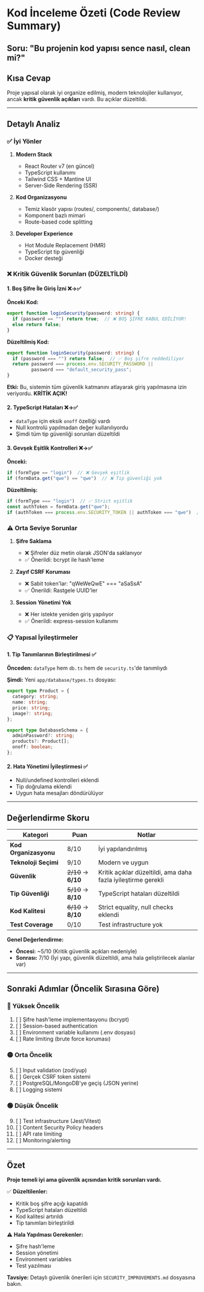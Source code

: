 # Kod İnceleme Özeti (Code Review Summary)

## Soru: "Bu projenin kod yapısı sence nasıl, clean mi?"

## Kısa Cevap
Proje yapısal olarak iyi organize edilmiş, modern teknolojiler kullanıyor, ancak **kritik güvenlik açıkları** vardı. Bu açıklar düzeltildi.

---

## Detaylı Analiz

### ✅ İyi Yönler

1. **Modern Stack**
   - React Router v7 (en güncel)
   - TypeScript kullanımı
   - Tailwind CSS + Mantine UI
   - Server-Side Rendering (SSR)

2. **Kod Organizasyonu**
   - Temiz klasör yapısı (routes/, components/, database/)
   - Komponent bazlı mimari
   - Route-based code splitting

3. **Developer Experience**
   - Hot Module Replacement (HMR)
   - TypeScript tip güvenliği
   - Docker desteği

### ❌ Kritik Güvenlik Sorunları (DÜZELTİLDİ)

#### 1. Boş Şifre İle Giriş İzni ❌→✅
**Önceki Kod:**
```typescript
export function loginSecurity(password: string) {
  if (password == "") return true;  // ❌ BOŞ ŞİFRE KABUL EDİLİYOR!
  else return false;
}
```

**Düzeltilmiş Kod:**
```typescript
export function loginSecurity(password: string) {
  if (password === "") return false;  // ✅ Boş şifre reddediliyor
  return password === process.env.SECURITY_PASSWORD || 
         password === "default_security_pass";
}
```

**Etki:** Bu, sistemin tüm güvenlik katmanını atlayarak giriş yapılmasına izin veriyordu. **KRİTİK AÇIK!**

#### 2. TypeScript Hataları ❌→✅
- `dataType` için eksik `onoff` özelliği vardı
- Null kontrolü yapılmadan değer kullanılıyordu
- Şimdi tüm tip güvenliği sorunları düzeltildi

#### 3. Gevşek Eşitlik Kontrolleri ❌→✅
**Önceki:**
```typescript
if (formType == "login")  // ❌ Gevşek eşitlik
if (formData.get("qwe") == "qwe")  // ❌ Tip güvenliği yok
```

**Düzeltilmiş:**
```typescript
if (formType === "login")  // ✅ Strict eşitlik
const authToken = formData.get("qwe");
if (authToken === process.env.SECURITY_TOKEN || authToken === "qwe")  // ✅ Tip güvenli
```

### ⚠️ Orta Seviye Sorunlar

1. **Şifre Saklama**
   - ❌ Şifreler düz metin olarak JSON'da saklanıyor
   - ✅ Önerildi: bcrypt ile hash'leme

2. **Zayıf CSRF Koruması**
   - ❌ Sabit token'lar: "qWeWeQwE" === "aSaSsA"
   - ✅ Önerildi: Rastgele UUID'ler

3. **Session Yönetimi Yok**
   - ❌ Her istekte yeniden giriş yapılıyor
   - ✅ Önerildi: express-session kullanımı

### 📋 Yapısal İyileştirmeler

#### 1. Tip Tanımlarının Birleştirilmesi ✅
**Önceden:** `dataType` hem `db.ts` hem de `security.ts`'de tanımlıydı

**Şimdi:** Yeni `app/database/types.ts` dosyası:
```typescript
export type Product = {
  category: string;
  name: string;
  price: string;
  image?: string;
};

export type DatabaseSchema = {
  adminPassword?: string;
  products?: Product[];
  onoff: boolean;
};
```

#### 2. Hata Yönetimi İyileştirmesi ✅
- Null/undefined kontrolleri eklendi
- Tip doğrulama eklendi
- Uygun hata mesajları döndürülüyor

---

## Değerlendirme Skoru

| Kategori | Puan | Notlar |
|----------|------|--------|
| **Kod Organizasyonu** | 8/10 | İyi yapılandırılmış |
| **Teknoloji Seçimi** | 9/10 | Modern ve uygun |
| **Güvenlik** | ~~2/10~~ → **6/10** | Kritik açıklar düzeltildi, ama daha fazla iyileştirme gerekli |
| **Tip Güvenliği** | ~~5/10~~ → **8/10** | TypeScript hataları düzeltildi |
| **Kod Kalitesi** | ~~6/10~~ → **8/10** | Strict equality, null checks eklendi |
| **Test Coverage** | 0/10 | Test infrastructure yok |

**Genel Değerlendirme:** 
- **Öncesi:** ~5/10 (Kritik güvenlik açıkları nedeniyle)
- **Sonrası:** 7/10 (İyi yapı, güvenlik düzeltildi, ama hala geliştirilecek alanlar var)

---

## Sonraki Adımlar (Öncelik Sırasına Göre)

### 🔴 Yüksek Öncelik
1. [ ] Şifre hash'leme implementasyonu (bcrypt)
2. [ ] Session-based authentication
3. [ ] Environment variable kullanımı (.env dosyası)
4. [ ] Rate limiting (brute force koruması)

### 🟡 Orta Öncelik
5. [ ] Input validation (zod/yup)
6. [ ] Gerçek CSRF token sistemi
7. [ ] PostgreSQL/MongoDB'ye geçiş (JSON yerine)
8. [ ] Logging sistemi

### 🟢 Düşük Öncelik
9. [ ] Test infrastructure (Jest/Vitest)
10. [ ] Content Security Policy headers
11. [ ] API rate limiting
12. [ ] Monitoring/alerting

---

## Özet

**Proje temeli iyi ama güvenlik açısından kritik sorunları vardı.**

✅ **Düzeltilenler:**
- Kritik boş şifre açığı kapatıldı
- TypeScript hataları düzeltildi
- Kod kalitesi artırıldı
- Tip tanımları birleştirildi

⚠️ **Hala Yapılması Gerekenler:**
- Şifre hash'leme
- Session yönetimi
- Environment variables
- Test yazılması

**Tavsiye:** Detaylı güvenlik önerileri için `SECURITY_IMPROVEMENTS.md` dosyasına bakın.
